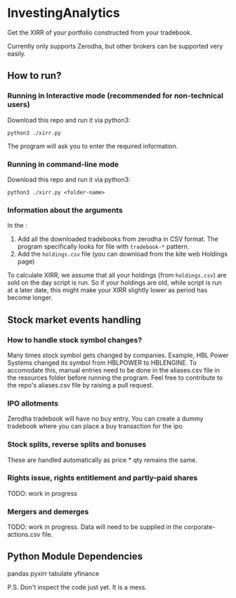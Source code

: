 # InvestingAnalytics

Get the XIRR of your portfolio constructed from your tradebook.

Currently only supports Zerodha, but other brokers can be supported very easily.

## How to run?

### Running in Interactive mode (recommended for non-technical users)
Download this repo and run it via python3:
```
python3 ./xirr.py 
```

The program will ask you to enter the required information.

### Running in command-line mode
Download this repo and run it via python3:
```
python3 ./xirr.py <folder-name>
```

### Information about the arguments
In the <folder-name>:
1. Add all the downloaded tradebooks from zerodha in CSV format. The program specifically looks for file with `tradebook-*` pattern.
1. Add the `holdings.csv` file (you can download from the kite web Holdings page)

To calculate XIRR, we assume that all your holdings (from `holdings.csv`) are sold on the day script is run. So if your holdings 
are old, while script is run at a later date, this might make your XIRR slightly lower as period has become longer.

## Stock market events handling
### How to handle stock symbol changes?
Many times stock symbol gets changed by companies. Example, HBL Power Systems changed its symbol from HBLPOWER to HBLENGINE. To accomodate this, manual entries need to be done in the aliases.csv file in the resources folder before running the program. Feel free to contribute to the repo's aliases.csv file by raising a pull request.

### IPO allotments
Zerodha tradebook will have no buy entry. You can create a dummy tradebook where you can place a buy transaction for the ipo

### Stock splits, reverse splits and bonuses
These are handled automatically as price * qty remains the same.

### Rights issue, rights entitlement and partly-paid shares 
TODO: work in progress

### Mergers and demerges 
TODO: work in progress. Data will need to be supplied in the corporate-actions.csv file.

## Python Module Dependencies
pandas
pyxirr
tabulate
yfinance

P.S. Don't inspect the code just yet. It is a mess.
